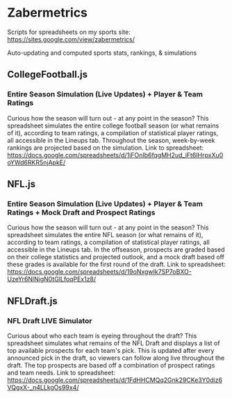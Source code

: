 # Zabermetrics
Scripts for spreadsheets on my sports site: https://sites.google.com/view/zabermetrics/

Auto-updating and computed sports stats, rankings, & simulations

## CollegeFootball.js

### Entire Season Simulation (Live Updates) + Player & Team Ratings

Curious how the season will turn out - at any point in the season? This spreadsheet simulates the entire college football season (or what remains of it), according to team ratings, a compilation of statistical player ratings, all accessible in the Lineups tab. Throughout the season, week-by-week rankings are projected based on the simulation.
Link to spreadsheet: https://docs.google.com/spreadsheets/d/1iFOnIb6fqgMH2ud_iFt6IHrpxXu0oYWd6RKR5njApkE/

## NFL.js

### Entire Season Simulation (Live Updates) + Player & Team Ratings + Mock Draft and Prospect Ratings

Curious how the season will turn out - at any point in the season? This spreadsheet simulates the entire NFL season (or what remains of it), according to team ratings, a compilation of statistical player ratings, all accessible in the Lineups tab. In the offseason, prospects are graded based on their college statistics and projected outlook, and a mock draft based off these grades is available for the first round of the draft.
Link to spreadsheet: https://docs.google.com/spreadsheets/d/19oNxgwIk7SP7oBXO-UzeYr6NlNigN0tGlLfoqPEx1z8/

## NFLDraft.js

### NFL Draft LIVE Simulator

Curious about who each team is eyeing throughout the draft? This spreadsheet simulates what remains of the NFL Draft and displays a list of top available prospects for each team's pick. This is updated after every announced pick in the draft, so viewers can follow along live throughout the draft. The top prospects are based off a combination of prospect ratings and team needs.
Link to spreadsheet: https://docs.google.com/spreadsheets/d/1FdHHCMQq2Gnk29CKe3Y0diz6VQgxX-_n4LLkgOs99x4/
